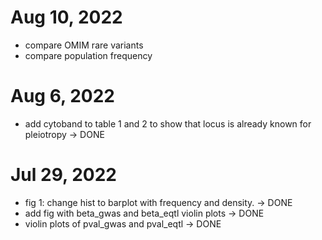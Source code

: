 # Aug 10, 2022

- compare OMIM rare variants
- compare population frequency

# Aug 6, 2022

- add cytoband to table 1 and 2 to show that locus is already known for pleiotropy -> DONE

# Jul 29, 2022

- fig 1: change hist to barplot with frequency and density. -> DONE
- add fig with beta_gwas and beta_eqtl violin plots -> DONE
- violin plots of pval_gwas and pval_eqtl -> DONE

